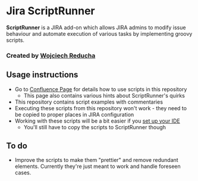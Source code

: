 # Jira ScriptRunner
**ScriptRunner** is a JIRA add-on which allows JIRA admins to modify issue behaviour and automate execution of various tasks by implementing groovy scripts.

### Created by [Wojciech Reducha](wojciech.reducha@nordea.com)

## Usage instructions
- Go to [Confluence Page](https://confluence.itcm.oneadr.net/display/PL/Improving+JIRA+project+flow+with+ScriptRunner) for details how to use scripts in this repository
	- This page also contains various hints about ScriptRunner's quirks
- This repository contains script examples with commentaries
- Executing these scripts from this repository won't work - they need to be copied to proper places in JIRA configuration
- Working with these scripts will be a bit easier if you [set up your IDE](https://scriptrunner.adaptavist.com/4.3.5/bitbucket/DevEnvironment.html)
	- You'll still have to copy the scripts to ScriptRunner though
	
	
## To do
- Improve the scripts to make them "prettier" and remove redundant elements. Currently they're just meant to work and handle foreseen cases.
